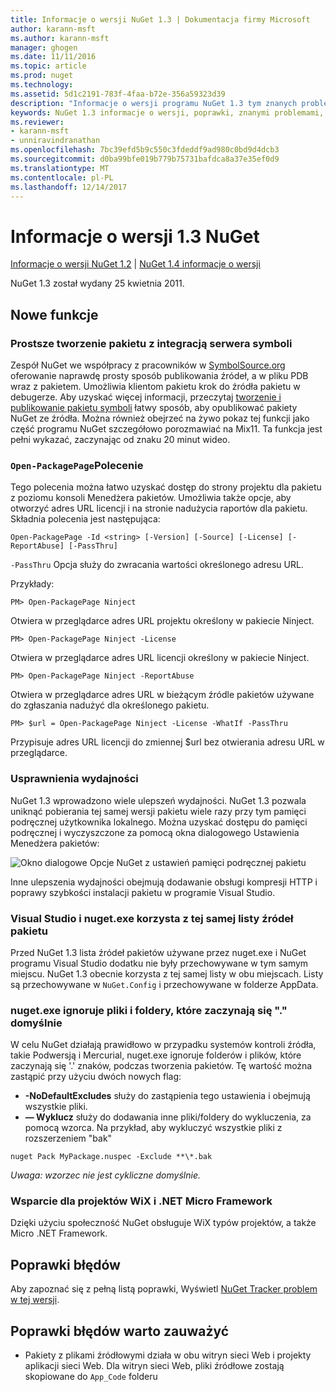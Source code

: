 ```yaml
---
title: Informacje o wersji NuGet 1.3 | Dokumentacja firmy Microsoft
author: karann-msft
ms.author: karann-msft
manager: ghogen
ms.date: 11/11/2016
ms.topic: article
ms.prod: nuget
ms.technology: 
ms.assetid: 5d1c2191-783f-4faa-b72e-356a59323d39
description: "Informacje o wersji programu NuGet 1.3 tym znanych problemów, poprawki, dodatkowe funkcje i dcr."
keywords: NuGet 1.3 informacje o wersji, poprawki, znanymi problemami, nowe funkcje, dcr
ms.reviewer:
- karann-msft
- unniravindranathan
ms.openlocfilehash: 7bc39efd5b9c550c3fdeddf9ad980c0bd9d4dcb3
ms.sourcegitcommit: d0ba99bfe019b779b75731bafdca8a37e35ef0d9
ms.translationtype: MT
ms.contentlocale: pl-PL
ms.lasthandoff: 12/14/2017
---
```

# <a name="nuget-13-release-notes"></a>Informacje o wersji 1.3 NuGet

[Informacje o wersji NuGet 1.2](../release-notes/nuget-1.2.md) | [NuGet 1.4 informacje o wersji](../release-notes/nuget-1.4.md)

NuGet 1.3 został wydany 25 kwietnia 2011.

## <a name="new-features"></a>Nowe funkcje

### <a name="streamlined-package-creation-with-symbol-server-integration"></a>Prostsze tworzenie pakietu z integracją serwera symboli

Zespół NuGet we współpracy z pracowników w [SymbolSource.org](http://www.symbolsource.org/) oferowanie naprawdę prosty sposób publikowania źródeł, a w pliku PDB wraz z pakietem. Umożliwia klientom pakietu krok do źródła pakietu w debugerze. Aby uzyskać więcej informacji, przeczytaj [tworzenie i publikowanie pakietu symboli](../create-packages/symbol-packages.md) łatwy sposób, aby opublikować pakiety NuGet ze źródła. Można również obejrzeć na żywo pokaz tej funkcji jako część programu NuGet szczegółowo porozmawiać na Mix11. Ta funkcja jest pełni wykazać, zaczynając od znaku 20 minut wideo.

### <a name="open-packagepage-command"></a>`Open-PackagePage`Polecenie

Tego polecenia można łatwo uzyskać dostęp do strony projektu dla pakietu z poziomu konsoli Menedżera pakietów. Umożliwia także opcje, aby otworzyć adres URL licencji i na stronie nadużycia raportów dla pakietu.
Składnia polecenia jest następująca:

    Open-PackagePage -Id <string> [-Version] [-Source] [-License] [-ReportAbuse] [-PassThru]

`-PassThru` Opcja służy do zwracania wartości określonego adresu URL.

Przykłady:

    PM> Open-PackagePage Ninject

Otwiera w przeglądarce adres URL projektu określony w pakiecie Ninject.

    PM> Open-PackagePage Ninject -License

Otwiera w przeglądarce adres URL licencji określony w pakiecie Ninject.

    PM> Open-PackagePage Ninject -ReportAbuse

Otwiera w przeglądarce adres URL w bieżącym źródle pakietów używane do zgłaszania nadużyć dla określonego pakietu.

    PM> $url = Open-PackagePage Ninject -License -WhatIf -PassThru

Przypisuje adres URL licencji do zmiennej $url bez otwierania adresu URL w przeglądarce.

### <a name="performance-improvements"></a>Usprawnienia wydajności

NuGet 1.3 wprowadzono wiele ulepszeń wydajności. NuGet 1.3 pozwala uniknąć pobierania tej samej wersji pakietu wiele razy przy tym pamięci podręcznej użytkownika lokalnego. Można uzyskać dostępu do pamięci podręcznej i wyczyszczone za pomocą okna dialogowego Ustawienia Menedżera pakietów:

![Okno dialogowe Opcje NuGet z ustawień pamięci podręcznej pakietu](./media/nuget-options.png)

Inne ulepszenia wydajności obejmują dodawanie obsługi kompresji HTTP i poprawy szybkości instalacji pakietu w programie Visual Studio.

### <a name="visual-studio-and-nugetexe-uses-the-same-list-of-package-sources"></a>Visual Studio i nuget.exe korzysta z tej samej listy źródeł pakietu

Przed NuGet 1.3 lista źródeł pakietów używane przez nuget.exe i NuGet programu Visual Studio dodatku nie były przechowywane w tym samym miejscu. NuGet 1.3 obecnie korzysta z tej samej listy w obu miejscach. Listy są przechowywane w `NuGet.Config` i przechowywane w folderze AppData.

### <a name="nugetexe-ignores-files-and-folders-that-start-with--by-default"></a>nuget.exe ignoruje pliki i foldery, które zaczynają się "." domyślnie

W celu NuGet działają prawidłowo w przypadku systemów kontroli źródła, takie Podwersją i Mercurial, nuget.exe ignoruje folderów i plików, które zaczynają się '.' znaków, podczas tworzenia pakietów. Tę wartość można zastąpić przy użyciu dwóch nowych flag:

* __-NoDefaultExcludes__ służy do zastąpienia tego ustawienia i obejmują wszystkie pliki.
* __— Wyklucz__ służy do dodawania inne pliki/foldery do wykluczenia, za pomocą wzorca. Na przykład, aby wykluczyć wszystkie pliki z rozszerzeniem "bak"

```
nuget Pack MyPackage.nuspec -Exclude **\*.bak
```  

_Uwaga: wzorzec nie jest cykliczne domyślnie._

### <a name="support-for-wix-projects-and-the-net-micro-framework"></a>Wsparcie dla projektów WiX i .NET Micro Framework

Dzięki użyciu społeczność NuGet obsługuje WiX typów projektów, a także Micro .NET Framework.

## <a name="bug-fixes"></a>Poprawki błędów

Aby zapoznać się z pełną listą poprawki, Wyświetl [NuGet Tracker problem w tej wersji](http://nuget.codeplex.com/workitem/list/advanced?keyword=&status=All&type=All&priority=All&release=NuGet%201.3&assignedTo=All&component=All&sortField=LastUpdatedDate&sortDirection=Descending&page=0).

## <a name="bug-fixes-worth-noting"></a>Poprawki błędów warto zauważyć

* Pakiety z plikami źródłowymi działa w obu witryn sieci Web i projekty aplikacji sieci Web.
Dla witryn sieci Web, pliki źródłowe zostają skopiowane do `App_Code` folderu
